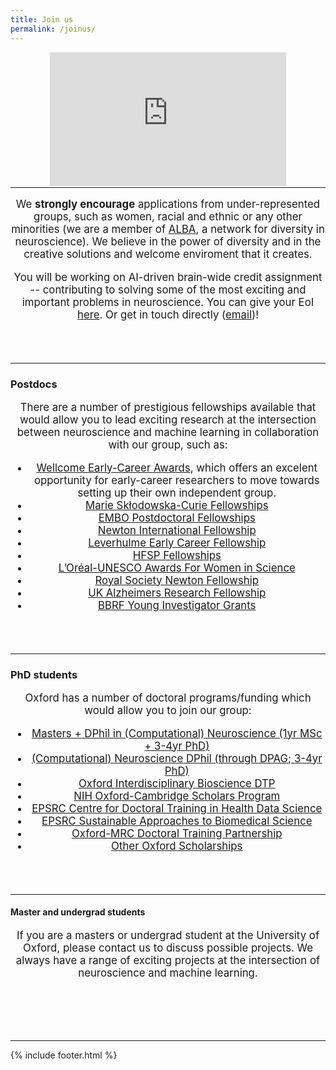 ```yaml
---
title: Join us
permalink: /joinus/
---
```


<center>
	<style>.embed-container { position: relative; margin-bottom: -50px; padding-bottom: 50%; height: 0; overflow: hidden; max-width: 75%; max-height: 85%;} .embed-container iframe, .embed-container object, .embed-container embed { position: absolute; top: 0; left: 0; width: 100%; height: 85%; }</style><div class='embed-container'><iframe src='https://www.youtube.com/embed/GZo87YoJB04' frameborder='0' allowfullscreen></iframe></div>
</center>

<hr>

<header class="masthead text-justify" style="font-size:120%">
<p>We <b> strongly encourage</b> applications from under-represented groups, such as women, racial and ethnic or any other minorities (we are a member of <a href="https://www.alba.network" target="_blank">ALBA</a>, a network for diversity in neuroscience). We believe in the power of diversity and in the creative solutions and welcome enviroment that it creates. </p> 

<p> You will be working on AI-driven brain-wide credit assignment -- contributing to solving some of the most exciting and important problems in neuroscience. You can give your EoI <a href="https://forms.gle/mFbQ29kjhnwBBH3B6">here</a>. Or get in touch directly (<a href="mailto:PIfirstname.costa@dpag.ox.ac.uk">email</a>)!</p>

</header>

<hr>

### Postdocs

<header class="masthead text-justify" style="font-size:120%">


<p>There are a number of prestigious fellowships available that would allow you to lead exciting research at the intersection between neuroscience and machine learning in collaboration with our group, such as:</p>

<ul>
  <li><a href="https://wellcome.org/grant-funding/schemes/early-career-awards" target="_blank">Wellcome Early-Career Awards</a>, which offers an excelent opportunity for early-career researchers to move towards setting up their own independent group.</li> 
  <li><a href="https://marie-sklodowska-curie-actions.ec.europa.eu/actions/postdoctoral-fellowships" target="_blank">Marie Skłodowska-Curie Fellowships</a></li>
  <li><a href="https://www.embo.org/funding/fellowships-grants-and-career-support/postdoctoral-fellowships/" target="_blank">EMBO Postdoctoral Fellowships</a></li>
  <li><a href="https://royalsociety.org/grants-schemes-awards/grants/newton-international/" target="_blank">Newton International Fellowship</a></li>
  <li><a href="https://www.leverhulme.ac.uk/early-career-fellowships" target="_blank">Leverhulme Early Career Fellowship</a></li> 
  <li><a href="https://www.hfsp.org/funding/hfsp-funding/postdoctoral-fellowships" target="_blank">HFSP Fellowships</a></li> 
  <li><a href="https://en.unesco.org/science-sustainable-future/women-in-science" target="_blank">L’Oréal-UNESCO Awards For Women in Science</a></li> 
  <li><a href="https://royalsociety.org/grants-schemes-awards/grants/newton-international/" target="_blank">Royal Society Newton Fellowship</a></li> 
  <li><a href="https://www.alzheimersresearchuk.org/grants/research-fellowship/" target="_blank">UK Alzheimers Research Fellowship</a></li> 
  <li><a href="https://www.bbrfoundation.org/grants-prizes/bbrf-young-investigator-grants" target="_blank">BBRF Young Investigator Grants</a></li> 
  
</ul></header>


<hr>

### PhD students

<header class="masthead text-justify" style="font-size:120%">
<p>Oxford has a number of doctoral programs/funding which would allow you to join our group:</p>

<ul>
  <li><a href="https://www.ox.ac.uk/admissions/graduate/courses/dphil-neuroscience" target="_blank">Masters + DPhil in (Computational) Neuroscience (1yr MSc + 3-4yr PhD)</a></li>
  <li><a href="https://www.ox.ac.uk/admissions/graduate/courses/dphil-physiology-anatomy-and-genetics" target="_blank">(Computational) Neuroscience DPhil (through DPAG; 3-4yr PhD)</a></li>
  <li><a href="https://www.biodtp.ox.ac.uk" target="_blank">Oxford Interdisciplinary Bioscience DTP</a></li>
  <li><a href="https://oxcam.gpp.nih.gov/" target="_blank">NIH Oxford-Cambridge Scholars Program</a></li>
<li><a href="https://www.bdi.ox.ac.uk/study/cdt" target="_blank">EPSRC Centre for Doctoral Training in Health Data Science</a></li>  
<li><a href="https://www.sabsr3.ox.ac.uk" target="_blank">EPSRC Sustainable Approaches to Biomedical Science</a></li>
  <li><a href="https://www.medsci.ox.ac.uk/study/graduateschool/mrcdtp" target="_blank">Oxford-MRC Doctoral Training Partnership</a></li>
  <li><a href="https://www.ox.ac.uk/admissions/graduate/fees-and-funding/oxford-funding" target="_blank">Other Oxford Scholarships</a></li>
</ul></header>


<hr>

#### Master and undergrad students

<header class="masthead text-justify" style="font-size:120%">
If you are a masters or undergrad student at the University of Oxford, please contact us to discuss possible projects. We always have a range of exciting projects at the intersection of neuroscience and machine learning.</header>
<br>


<hr>
{% include footer.html %}
